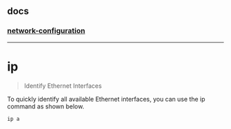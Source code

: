 ## docs

### [network-configuration](https://ubuntu.com/server/docs/network-configuration)

----
# ip
> Identify Ethernet Interfaces

To quickly identify all available Ethernet interfaces, you can use the ip command as shown below.
```
ip a
```